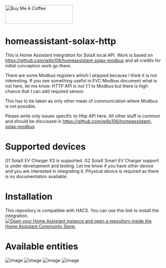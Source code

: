 <a href="https://www.buymeacoffee.com/qG6DdXgzah" target="_blank"><img src="https://cdn.buymeacoffee.com/buttons/v2/default-blue.png" alt="Buy Me A Coffee" style="height: 60px !important;width: 217px !important;" ></a>
# homeassistant-solax-http
This is Home Assistant integration for SolaX local API.
Work is based on https://github.com/wills106/homeassistant-solax-modbus and all credits for initial conception work go there.

There are some Modbus registers which I skipped because I think it is not interesting. If you see something useful in EVC Modbus document what is not here, let me know.
HTTP API is not 1:1 to Modbus but there is high chance that I can add required sensor.

This has to be taken as only other mean of communication where Modbus is not possible.

Please write only issues specific to Http API here.
All other stuff is common and should be discussed in https://github.com/wills106/homeassistant-solax-modbus

# Supported devices
G1 SolaX EV Charger X3 is supported.
G2 SolaX Smart EV Charger support is under development and testing.
Let me know if you have other device and you are interested in integrating it. Physical device is required as there is no documentation available.

# Installation
This repository is compatible with HACS. You can use this link to install the integration.
[![Open your Home Assistant instance and open a repository inside the Home Assistant Community Store.](https://my.home-assistant.io/badges/hacs_repository.svg)](https://my.home-assistant.io/redirect/hacs_repository/?owner=PatrikTrestik&repository=homeassistant-solax-http&category=integration)

# Available entities
![image](https://github.com/PatrikTrestik/homeassistant-solax-http/assets/17616747/e7faad55-d647-4736-93a3-8fc22917d20c)
![image](https://github.com/PatrikTrestik/homeassistant-solax-http/assets/17616747/299655fc-cb52-41d0-97d4-0ff0c9a103af)
![image](https://github.com/PatrikTrestik/homeassistant-solax-http/assets/17616747/2bad6d88-91ca-4656-aea1-4bf53a12fa38)
![image](https://github.com/PatrikTrestik/homeassistant-solax-http/assets/17616747/659b9fff-2898-4cb8-a911-38eaa7261fe0)



